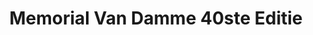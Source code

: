---
title: Memorial Van Damme 40ste Editie
slug : "memorial-van-damme-wv"
description: "De studenten 2CMO namen in 2016 deel aan de wedstrijd die op zoek gaat naar het campagnebeeld voor de 40ste editie van de Memorial Van Damme"
type: "extern"
members:
    - name : "Wannes Vansteenhuyse"
      major: Crossmedia-ontwerp
      minor: Graphic Design
      academic-year: 2de jaar
thumbnail:
    url: "thumb.jpg"
    alt: ""
    height: 1
    width: 1
    text-color: "d9681c"
    background-color: "d9681c"
media:
    - url : "2.poster.jpg"
      type: image
created: 20/01/2017
order: 19
---